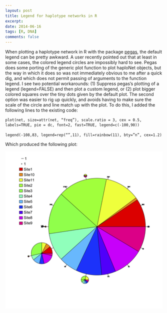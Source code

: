 ```yaml
---
layout: post
title: Legend for haplotype networks in R
excerpt: 
date: 2014-06-16
tags: [R, DNA]
comments: false
---
```

When plotting a haplotype network in R with the package [pegas](https://cran.r-project.org/web/packages/pegas/index.html), the default legend can be pretty awkward.  A user recently pointed out that at least in some cases, the colored legend circles are impossibly hard to see. Pegas does some porting of the generic plot function to plot haploNet objects, but the way in which it does so was not immediately obvious to me after a quick dig, and which does not permit passing of arguments to the function legend. I see two potential workarounds: (1) Suppress pegas’s plotting of a legend (legend=FALSE) and then plot a custom legend, or (2) plot bigger colored squares over the tiny dots given by the default plot. The second option was easier to rig up quickly, and avoids having to make sure the scale of the circle and line match up with the plot. To do this, I added the following lines to the existing code:

```
plot(net, size=attr(net, “freq”), scale.ratio = 3, cex = 0.5, labels=TRUE, pie = dc, font=2, fast=TRUE, legend=c(-100,90))

legend(-108,83, legend=rep(“”,11), fill=rainbow(11), bty=”n”, cex=1.2)
```
Which produced the following plot:

![](/assets/images/haplotype_network_legend.png)

